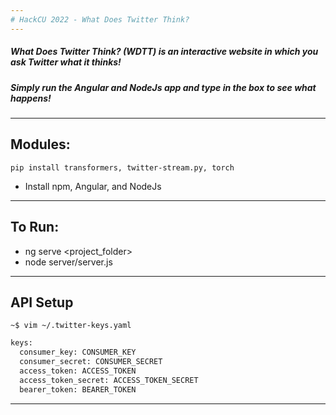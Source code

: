 ```yaml
---
# HackCU 2022 - What Does Twitter Think?
---
```

##### What Does Twitter Think? (WDTT) is an interactive website in which you ask Twitter what it thinks!
##### Simply run the Angular and NodeJs app and type in the box to see what happens!
---
## Modules:
```
pip install transformers, twitter-stream.py, torch
```
* Install npm, Angular, and NodeJs
---
## To Run:
* ng serve <project_folder>
* node server/server.js
---
## API Setup
```
~$ vim ~/.twitter-keys.yaml
```
```py
keys:
  consumer_key: CONSUMER_KEY
  consumer_secret: CONSUMER_SECRET
  access_token: ACCESS_TOKEN
  access_token_secret: ACCESS_TOKEN_SECRET
  bearer_token: BEARER_TOKEN
```
---
